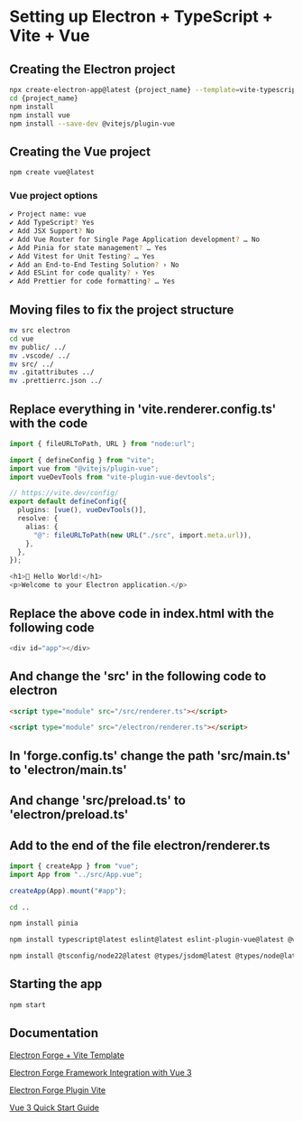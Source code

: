 # Setting up Electron + TypeScript + Vite + Vue

## Creating the Electron project

```bash
npx create-electron-app@latest {project_name} --template=vite-typescript
cd {project_name}
npm install
npm install vue
npm install --save-dev @vitejs/plugin-vue
```

## Creating the Vue project

```bash
npm create vue@latest
```

### Vue project options

```bash
✔ Project name: vue
✔ Add TypeScript? Yes
✔ Add JSX Support? No
✔ Add Vue Router for Single Page Application development? … No
✔ Add Pinia for state management? … Yes
✔ Add Vitest for Unit Testing? … Yes
✔ Add an End-to-End Testing Solution? › No
✔ Add ESLint for code quality? › Yes
✔ Add Prettier for code formatting? … Yes
```

## Moving files to fix the project structure

```bash
mv src electron
cd vue
mv public/ ../
mv .vscode/ ../
mv src/ ../
mv .gitattributes ../
mv .prettierrc.json ../
```

## Replace everything in 'vite.renderer.config.ts' with the code

```typescript
import { fileURLToPath, URL } from "node:url";

import { defineConfig } from "vite";
import vue from "@vitejs/plugin-vue";
import vueDevTools from "vite-plugin-vue-devtools";

// https://vite.dev/config/
export default defineConfig({
  plugins: [vue(), vueDevTools()],
  resolve: {
    alias: {
      "@": fileURLToPath(new URL("./src", import.meta.url)),
    },
  },
});
```

```typescript
<h1>💖 Hello World!</h1>
<p>Welcome to your Electron application.</p>
```

## Replace the above code in index.html with the following code

```typescript
<div id="app"></div>
```

## And change the 'src' in the following code to electron

```html
<script type="module" src="/src/renderer.ts"></script>
```

```html
<script type="module" src="/electron/renderer.ts"></script>
```

## In 'forge.config.ts' change the path 'src/main.ts' to 'electron/main.ts'

## And change 'src/preload.ts' to 'electron/preload.ts'

## Add to the end of the file electron/renderer.ts

```typescript
import { createApp } from "vue";
import App from "../src/App.vue";

createApp(App).mount("#app");
```

```bash
cd ..

npm install pinia

npm install typescript@latest eslint@latest eslint-plugin-vue@latest @vitest/eslint-plugin@latest @vue/tsconfig@latest @typescript-eslint/eslint-plugin@latest @typescript-eslint/parser@latest @vue/eslint-config-typescript@latest

npm install @tsconfig/node22@latest @types/jsdom@latest @types/node@latest @vue/eslint-config-prettier@latest @vue/test-utils@latest jiti@latest jsdom@latest npm-run-all2@latest prettier@latest vite-plugin-vue-devtools@latest vitest@latest vue-tsc@latest
```

## Starting the app

```bash
npm start
```

## Documentation

[Electron Forge + Vite Template](https://www.electronforge.io/templates/vite-+-typescript)

[Electron Forge Framework Integration with Vue 3](https://www.electronforge.io/guides/framework-integration/vue-3)

[Electron Forge Plugin Vite](https://www.electronforge.io/config/plugins/vite)

[Vue 3 Quick Start Guide](https://vuejs.org/guide/quick-start.html)
